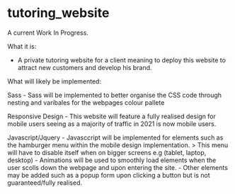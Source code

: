 # tutoring_website

A current Work In Progress. 

What it is: 
  - A private tutoring website for a client meaning to deploy this website to attract new customers and develop his brand.
  
What will likely be implemented:

  Sass
    - Sass will be implemented to better organise the CSS code through nesting and varibales for the webpages colour pallete
    
  Responsive Design
    - This website will feature a fully realised design for mobile users seeing as a majority of traffic in 2021 is now mobile
      users.
      
  Javascript/Jquery
    - Javasccript will be implemented for elements such as the hamburger menu within the mobile design implementation.
      > This menu will have to disable itself when on bigger screens e.g (tablet, laptop, desktop)
    - Animations will be used to smoothly load elements when the user scolls down the webpage and upon entering the site.
    - Other elements may be added such as a popup form upon clicking a button but is not guaranteed/fully realised.
